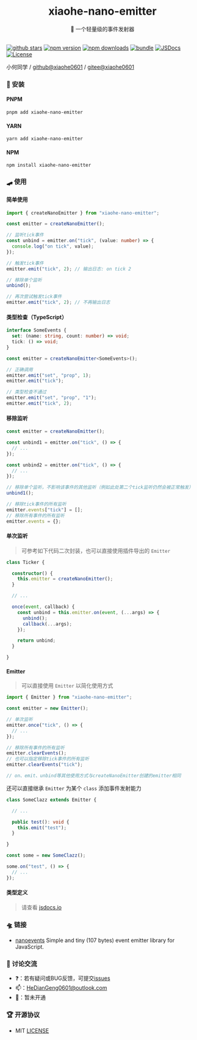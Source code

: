 <div align="center">
  <h1>xiaohe-nano-emitter</h1>
  <span>🛴 一个轻量级的事件发射器</span>
</div>

<br>

[![github stars][github-stars-src]][github-stars-href]
[![npm version][npm-version-src]][npm-version-href]
[![npm downloads][npm-downloads-src]][npm-downloads-href]
[![bundle][bundle-src]][bundle-href]
[![JSDocs][jsdocs-src]][jsdocs-href]
[![License][license-src]][license-href]

小何同学 / [github@xiaohe0601](https://github.com/xiaohe0601) / [gitee@xiaohe0601](https://gitee.com/xiaohe0601)

### 🚁 安装

#### PNPM

``` shell
pnpm add xiaohe-nano-emitter
```

#### YARN

``` shell
yarn add xiaohe-nano-emitter
```

#### NPM

``` shell
npm install xiaohe-nano-emitter
```

### 🛹 使用

#### 简单使用

``` typescript
import { createNanoEmitter } from "xiaohe-nano-emitter";

const emitter = createNanoEmitter();

// 监听tick事件
const unbind = emitter.on("tick", (value: number) => {
  console.log("on tick", value);
});

// 触发tick事件
emitter.emit("tick", 2); // 输出日志: on tick 2

// 移除单个监听
unbind();

// 再次尝试触发tick事件
emitter.emit("tick", 2); // 不再输出日志
```

#### 类型检查（TypeScript）

``` typescript
interface SomeEvents {
  set: (name: string, count: number) => void;
  tick: () => void;
}

const emitter = createNanoEmitter<SomeEvents>();

// 正确调用
emitter.emit("set", "prop", 1);
emitter.emit("tick");

// 类型检查不通过
emitter.emit("set", "prop", "1");
emitter.emit("tick", 2);
```

#### 移除监听

``` typescript
const emitter = createNanoEmitter();

const unbind1 = emitter.on("tick", () => {
  // ...
});

const unbind2 = emitter.on("tick", () => {
  // ...
});

// 移除单个监听，不影响该事件的其他监听（例如此处第二个tick监听仍然会被正常触发）
unbind1();

// 移除tick事件的所有监听
emitter.events["tick"] = [];
// 移除所有事件的所有监听
emitter.events = {};
```

#### 单次监听

> 可参考如下代码二次封装，也可以直接使用插件导出的 `Emitter`

``` typescript
class Ticker {

  constructor() {
    this.emitter = createNanoEmitter();
  }

  // ...

  once(event, callback) {
    const unbind = this.emitter.on(event, (...args) => {
      unbind();
      callback(...args);
    });

    return unbind;
  }

}
```

#### Emitter

> 可以直接使用 `Emitter` 以简化使用方式

``` typescript
import { Emitter } from "xiaohe-nano-emitter";

const emitter = new Emitter();

// 单次监听
emitter.once("tick", () => {
  // ...
});

// 移除所有事件的所有监听
emitter.clearEvents();
// 也可以指定移除tick事件的所有监听
emitter.clearEvents("tick");

// on、emit、unbind等其他使用方式与createNanoEmitter创建的emitter相同
```

还可以直接继承 `Emitter` 为某个 `class` 添加事件发射能力

``` typescript
class SomeClazz extends Emitter {

  // ...

  public test(): void {
    this.emit("test");
  }

}

const some = new SomeClazz();

some.on("test", () => {
  // ...
});
```

#### 类型定义

> 请查看 [jsdocs.io](https://www.jsdocs.io/package/xiaohe-nano-emitter)

### 🛸 链接

- [nanoevents](https://github.com/ai/nanoevents) Simple and tiny (107 bytes) event emitter library for JavaScript.

### 🐶 讨论交流

- ❓：若有疑问或BUG反馈，可提交[issues](https://github.com/xiaohe0601/xiaohe-nano-emitter/issues)
- 📫：[HeDianGeng0601@outlook.com](mailto:HeDianGeng0601@outlook.com)
- 🐧：暂未开通

### 🏆 开源协议

- MIT [LICENSE](./LICENSE)

<!-- Badges -->

[github-stars-src]: https://img.shields.io/github/stars/xiaohe0601/xiaohe-nano-emitter?style=flat&colorA=080f12&colorB=1fa669&logo=GitHub
[github-stars-href]: https://github.com/xiaohe0601/xiaohe-nano-emitter
[npm-version-src]: https://img.shields.io/npm/v/xiaohe-nano-emitter?style=flat&colorA=080f12&colorB=1fa669
[npm-version-href]: https://npmjs.com/package/xiaohe-nano-emitter
[npm-downloads-src]: https://img.shields.io/npm/dm/xiaohe-nano-emitter?style=flat&colorA=080f12&colorB=1fa669
[npm-downloads-href]: https://npmjs.com/package/xiaohe-nano-emitter
[bundle-src]: https://img.shields.io/bundlephobia/minzip/xiaohe-nano-emitter?style=flat&colorA=080f12&colorB=1fa669&label=minzip
[bundle-href]: https://bundlephobia.com/result?p=xiaohe-nano-emitter
[jsdocs-src]: https://img.shields.io/badge/jsdocs-reference-080f12?style=flat&colorA=080f12&colorB=1fa669
[jsdocs-href]: https://www.jsdocs.io/package/xiaohe-nano-emitter
[license-src]: https://img.shields.io/github/license/xiaohe0601/xiaohe-nano-emitter.svg?style=flat&colorA=080f12&colorB=1fa669
[license-href]: https://github.com/xiaohe0601/xiaohe-nano-emitter/blob/main/LICENSE